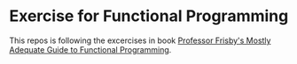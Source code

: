 # Exercise for Functional Programming

This repos is following the excercises in book [Professor Frisby's Mostly Adequate Guide to Functional Programming](https://github.com/MostlyAdequate/mostly-adequate-guide).